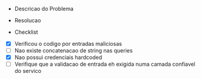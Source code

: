 - Descricao do Problema


- Resolucao


- Checklist


- [x] Verificou o codigo por entradas maliciosas
- [ ] Nao existe concatenacao de string nas queries
- [x] Nao possui credenciais hardcoded 
- [ ] Verifique que a validacao de entrada eh exigida numa camada confiavel do servico

